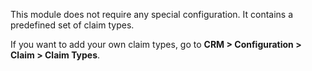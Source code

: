 This module does not require any special configuration. It contains a
predefined set of claim types.

If you want to add your own claim types, go to **CRM \> Configuration \>
Claim \> Claim Types**.

